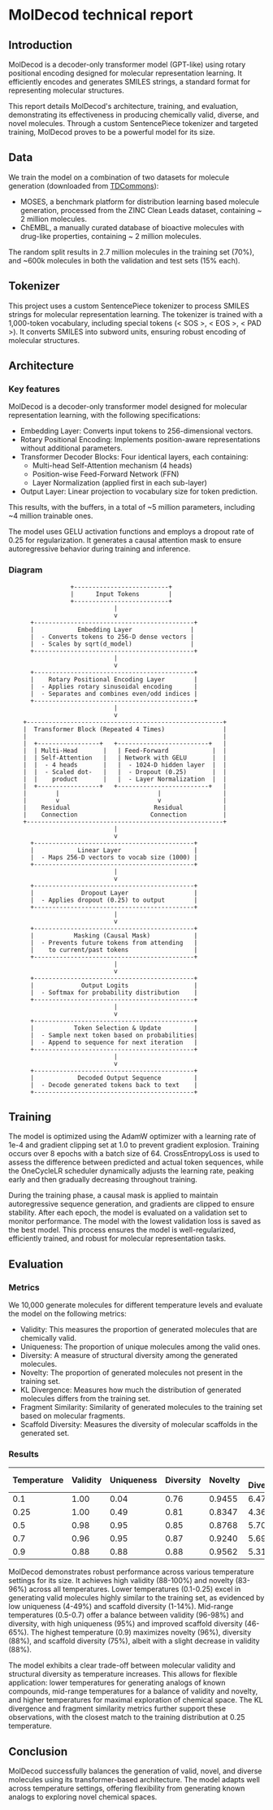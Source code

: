 # MolDecod technical report

## Introduction

MolDecod is a decoder-only transformer model (GPT-like) using rotary positional encoding designed for molecular representation learning. It efficiently encodes and generates SMILES strings, a standard format for representing molecular structures.

This report details MolDecod's architecture, training, and evaluation, demonstrating its effectiveness in producing chemically valid, diverse, and novel molecules. Through a custom SentencePiece tokenizer and targeted training, MolDecod proves to be a powerful model for its size.

## Data

We train the model on a combination of two datasets for molecule generation (downloaded from [TDCommons](https://tdcommons.ai/generation_tasks/molgen/)):
- MOSES, a benchmark platform for distribution learning based molecule generation, processed from the ZINC Clean Leads dataset, containing ~ 2 million molecules.
- ChEMBL, a manually curated database of bioactive molecules with drug-like properties, containing ~ 2 million molecules.

The random split results in 2.7 million molecules in the training set (70%), and ~600k molecules in both the validation and test sets (15% each).

## Tokenizer

This project uses a custom SentencePiece tokenizer to process SMILES strings for molecular representation learning. The tokenizer is trained with a 1,000-token vocabulary, including special tokens (< SOS >, < EOS >, < PAD >). It converts SMILES into subword units, ensuring robust encoding of molecular structures.


## Architecture

### Key features

MolDecod is a decoder-only transformer model designed for molecular representation learning, with the following specifications:
- Embedding Layer: Converts input tokens to 256-dimensional vectors.
- Rotary Positional Encoding: Implements position-aware representations without additional parameters.
- Transformer Decoder Blocks: Four identical layers, each containing:
    - Multi-head Self-Attention mechanism (4 heads)
    - Position-wise Feed-Forward Network (FFN)
    - Layer Normalization (applied first in each sub-layer)
- Output Layer: Linear projection to vocabulary size for token prediction.

This results, with the buffers, in a total of ~5 million parameters, including ~4 million trainable ones.

The model uses GELU activation functions and employs a dropout rate of 0.25 for regularization. It generates a causal attention mask to ensure autoregressive behavior during training and inference.

### Diagram

                     +--------------------------+
                     |      Input Tokens        |
                     +--------------------------+
                                 |
                                 v
          +--------------------------------------------+
          |            Embedding Layer                |
          |  - Converts tokens to 256-D dense vectors |
          |  - Scales by sqrt(d_model)                |
          +--------------------------------------------+
                                 |
                                 v
          +--------------------------------------------+
          |    Rotary Positional Encoding Layer        |
          |  - Applies rotary sinusoidal encoding      |
          |  - Separates and combines even/odd indices |
          +--------------------------------------------+
                                 |
                                 v
        +------------------------------------------------------+
        |  Transformer Block (Repeated 4 Times)                |
        |                                                      |
        |  +-----------------+   +-------------------------+   |
        |  | Multi-Head       |   | Feed-Forward            |  |
        |  | Self-Attention   |   | Network with GELU       |  |
        |  |  - 4 heads       |   |  - 1024-D hidden layer  |  |
        |  |  - Scaled dot-   |   |  - Dropout (0.25)       |  |
        |  |    product       |   |  - Layer Normalization  |  |
        |  +-----------------+   +-------------------------+   |
        |        |                           |                 |
        |        v                           v                 |
        |    Residual                       Residual           |
        |    Connection                    Connection          |
        +------------------------------------------------------+
                                 |
                                 v
          +--------------------------------------------+
          |            Linear Layer                    |
          |  - Maps 256-D vectors to vocab size (1000) |
          +--------------------------------------------+
                                 |
                                 v
          +--------------------------------------------+
          |             Dropout Layer                  |
          |  - Applies dropout (0.25) to output        |
          +--------------------------------------------+
                                 |
                                 v
          +--------------------------------------------+
          |           Masking (Causal Mask)            |
          |  - Prevents future tokens from attending   |
          |    to current/past tokens                  |
          +--------------------------------------------+
                                 |
                                 v
          +--------------------------------------------+
          |             Output Logits                  |
          |  - Softmax for probability distribution    |
          +--------------------------------------------+
                                 |
                                 v
          +--------------------------------------------+
          |           Token Selection & Update         |
          |  - Sample next token based on probabilities|
          |  - Append to sequence for next iteration   |
          +--------------------------------------------+
                                 |
                                 v
          +--------------------------------------------+
          |            Decoded Output Sequence         |
          |  - Decode generated tokens back to text    |
          +--------------------------------------------+


## Training

The model is optimized using the AdamW optimizer with a learning rate of 1e-4 and gradient clipping set at 1.0 to prevent gradient explosion. Training occurs over 8 epochs with a batch size of 64. CrossEntropyLoss is used to assess the difference between predicted and actual token sequences, while the OneCycleLR scheduler dynamically adjusts the learning rate, peaking early and then gradually decreasing throughout training.

During the training phase, a causal mask is applied to maintain autoregressive sequence generation, and gradients are clipped to ensure stability. After each epoch, the model is evaluated on a validation set to monitor performance. The model with the lowest validation loss is saved as the best model. This process ensures the model is well-regularized, efficiently trained, and robust for molecular representation tasks.


## Evaluation

### Metrics

We 10,000 generate molecules for different temperature levels and evaluate the model on the following metrics:
- Validity: This measures the proportion of generated molecules that are chemically valid.
- Uniqueness: The proportion of unique molecules among the valid ones.
- Diversity: A measure of structural diversity among the generated molecules.
- Novelty: The proportion of generated molecules not present in the training set.
- KL Divergence: Measures how much the distribution of generated molecules differs from the training set.
- Fragment Similarity: Similarity of generated molecules to the training set based on molecular fragments.
- Scaffold Diversity: Measures the diversity of molecular scaffolds in the generated set.

### Results

| Temperature | Validity | Uniqueness | Diversity | Novelty | KL Divergence | Fragment Similarity | Scaffold Diversity |
|-------------|----------|------------|-----------|---------|---------------|---------------------|--------------------|
| 0.1         | 1.00     | 0.04       | 0.76      | 0.9455  | 6.4742        | 0.0545              | 0.0148             |
| 0.25        | 1.00     | 0.49       | 0.81      | 0.8347  | 4.3664        | 0.1653              | 0.1398             |
| 0.5         | 0.98     | 0.95       | 0.85      | 0.8768  | 5.7033        | 0.1237              | 0.4556             |
| 0.7         | 0.96     | 0.95       | 0.87      | 0.9240  | 5.6936        | 0.0778              | 0.6540             |
| 0.9         | 0.88     | 0.88       | 0.88      | 0.9562  | 5.3179        | 0.0502              | 0.7524             |


MolDecod demonstrates robust performance across various temperature settings for its size. It achieves high validity (88-100%) and novelty (83-96%) across all temperatures. Lower temperatures (0.1-0.25) excel in generating valid molecules highly similar to the training set, as evidenced by low uniqueness (4-49%) and scaffold diversity (1-14%). Mid-range temperatures (0.5-0.7) offer a balance between validity (96-98%) and diversity, with high uniqueness (95%) and improved scaffold diversity (46-65%). The highest temperature (0.9) maximizes novelty (96%), diversity (88%), and scaffold diversity (75%), albeit with a slight decrease in validity (88%).

The model exhibits a clear trade-off between molecular validity and structural diversity as temperature increases. This allows for flexible application: lower temperatures for generating analogs of known compounds, mid-range temperatures for a balance of validity and novelty, and higher temperatures for maximal exploration of chemical space. The KL divergence and fragment similarity metrics further support these observations, with the closest match to the training distribution at 0.25 temperature.


## Conclusion

MolDecod successfully balances the generation of valid, novel, and diverse molecules using its transformer-based architecture. The model adapts well across temperature settings, offering flexibility from generating known analogs to exploring novel chemical spaces.